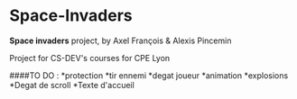# Space-Invaders

**Space invaders** project, by Axel François & Alexis Pincemin

Project for CS-DEV's courses for CPE Lyon

####TO DO : 
*protection
*tir ennemi
	*degat joueur
	*animation
*explosions
*Degat de scroll
*Texte d'accueil